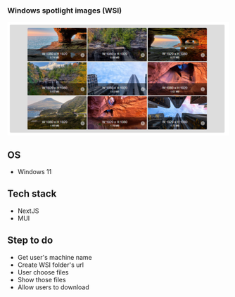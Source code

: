 ### Windows spotlight images (WSI)

![windows-spotlight-images](https://github.com/duhoang00/windows-spotlight-images/blob/main/public/wsi.png?raw=true)

## OS

- Windows 11

## Tech stack

- NextJS
- MUI

## Step to do

- Get user's machine name
- Create WSI folder's url
- User choose files
- Show those files
- Allow users to download
